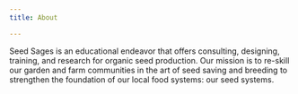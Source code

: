 ```yaml
---
title: About

---
```


Seed Sages is an educational endeavor that offers consulting, designing, training, and research for organic seed production. Our mission is to re-skill our garden and farm communities in the art of seed saving and breeding to strengthen the foundation of our local food systems: our seed systems. 
